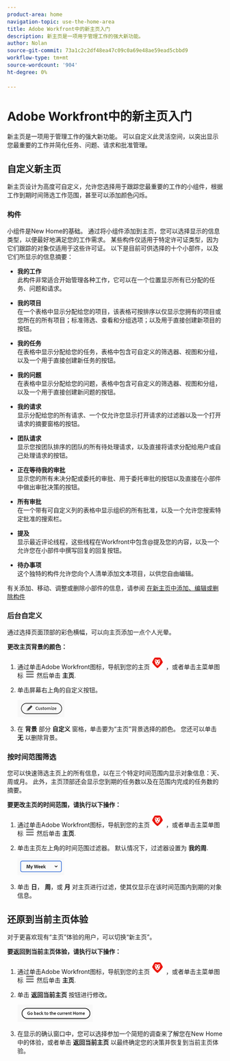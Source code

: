 ```yaml
---
product-area: home
navigation-topic: use-the-home-area
title: Adobe Workfront中的新主页入门
description: 新主页是一项用于管理工作的强大新功能。
author: Nolan
source-git-commit: 73a1c2c2df48ea47c09c0a69e48ae59ead5cbbd9
workflow-type: tm+mt
source-wordcount: '904'
ht-degree: 0%

---
```



# Adobe Workfront中的新主页入门

新主页是一项用于管理工作的强大新功能。 可以自定义此灵活空间，以突出显示您最重要的工作并简化任务、问题、请求和批准管理。

## 自定义新主页

新主页设计为高度可自定义，允许您选择用于跟踪您最重要的工作的小组件，根据工作到期时间筛选工作范围，甚至可以添加颜色闪烁。

### 构件

小组件是New Home的基础。 通过将小组件添加到主页，您可以选择显示的信息类型，以便最好地满足您的工作需求。 某些构件仅适用于特定许可证类型，因为它们跟踪的对象仅适用于这些许可证。 以下是目前可供选择的十个小部件，以及它们所显示的信息摘要：

* **我的工作**\
    此构件非常适合开始管理各种工作，它可以在一个位置显示所有已分配的任务、问题和请求。

* **我的项目**\
    在一个表格中显示分配给您的项目，该表格可按排序以仅显示您拥有的项目或您所在的所有项目；标准筛选、查看和分组选项；以及用于直接创建新项目的按钮。

* **我的任务**\
    在表格中显示分配给您的任务，表格中包含可自定义的筛选器、视图和分组，以及一个用于直接创建新任务的按钮。

* **我的问题**\
    在表格中显示分配给您的问题，表格中包含可自定义的筛选器、视图和分组，以及一个用于直接创建新问题的按钮。

* **我的请求**\
    显示分配给您的所有请求、一个仅允许您显示打开请求的过滤器以及一个打开请求的摘要窗格的按钮。

* **团队请求**\
    显示您按团队排序的团队的所有待处理请求，以及直接将请求分配给用户或自己处理请求的按钮。

* **正在等待我的审批**\
    显示您的所有未决分配或委托的审批、用于委托审批的按钮以及直接在小部件中做出审批决策的按钮。

* **所有审批**\
    在一个带有可自定义列的表格中显示组织的所有批准，以及一个允许您搜索特定批准的搜索栏。

* **提及**\
    显示最近评论线程，这些线程在Workfront中包含@提及您的内容，以及一个允许您在小部件中撰写回复的回复按钮。

* **待办事项**\
    这个独特的构件允许您向个人清单添加文本项目，以供您自由编辑。

有关添加、移动、调整或删除小部件的信息，请参阅 [在新主页中添加、编辑或删除构件](/help/quicksilver/workfront-basics/using-home/new-home/add-edit-remove-widgets-in-new-home.md)

### 后台自定义

通过选择页面顶部的彩色横幅，可以向主页添加一点个人光晕。

**更改主页背景的颜色：**

1. 通过单击Adobe Workfront图标，导航到您的主页 ![Adobe Workfront图标](../new-home/assets/home-icon-30x29.png) ，或者单击主菜单图标 ![主菜单图标](../new-home/assets/main-menu-icon-left-nav.png) 然后单击 **主页**.

1. 单击屏幕右上角的自定义按钮。

   ![“自定义”按钮](../new-home/assets/customize-button.png)

1. 在 **背景** 部分 **自定义** 窗格，单击要为“主页”背景选择的颜色。 您还可以单击 **无** 以删除背景。

### 按时间范围筛选

您可以快速筛选主页上的所有信息，以在三个特定时间范围内显示对象信息：天、周或月。 此外，主页顶部还会显示您到期的任务数以及在范围内完成的任务数的摘要。

**要更改主页的时间范围，请执行以下操作：**

1. 通过单击Adobe Workfront图标，导航到您的主页 ![Adobe Workfront图标](../new-home/assets/home-icon-30x29.png) ，或者单击主菜单图标 ![主菜单图标](../new-home/assets/main-menu-icon-left-nav.png) 然后单击 **主页**.

1. 单击主页左上角的时间范围过滤器。 默认情况下，过滤器设置为 **我的周**.

   ![时间范围过滤器下拉列表](../new-home/assets/time-range-filter-dropdown-home.png)

1. 单击 **日**， **周**，或 **月** 对主页进行过滤，使其仅显示在该时间范围内到期的对象信息。

## 还原到当前主页体验

对于更喜欢现有“主页”体验的用户，可以切换“新主页”。

**要返回到当前主页体验，请执行以下操作：**

1. 通过单击Adobe Workfront图标，导航到您的主页 ![Adobe Workfront图标](../new-home/assets/home-icon-30x29.png) ，或者单击主菜单图标 ![主菜单图标](../new-home/assets/main-menu-icon-left-nav.png) 然后单击 **主页**.

1. 单击 **返回当前主页** 按钮进行修改。

   ![返回当前主页按钮](../new-home/assets/go-back-to-current-home-button.png)

1. 在显示的确认窗口中，您可以选择参加一个简短的调查来了解您在New Home中的体验，或者单击 **返回当前主页** 以最终确定您的决策并恢复到当前主页体验。
